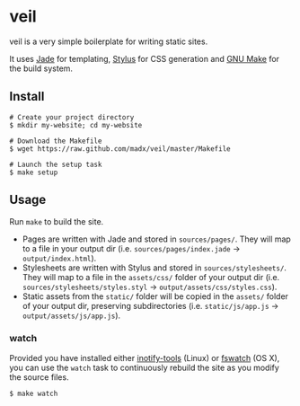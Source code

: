 veil
====

veil is a very simple boilerplate for writing static sites.

It uses [Jade](http://jade-lang.com/) for templating,
[Stylus](http://learnboost.github.io/stylus/) for CSS generation and [GNU
Make](https://www.gnu.org/software/make/) for the build system.

Install
-------

``` console
# Create your project directory
$ mkdir my-website; cd my-website

# Download the Makefile
$ wget https://raw.github.com/madx/veil/master/Makefile

# Launch the setup task
$ make setup
```

Usage
-----

Run `make` to build the site.

- Pages are written with Jade and stored in `sources/pages/`. They will map to
  a file in your output dir (i.e. `sources/pages/index.jade` →
  `output/index.html`).
- Stylesheets are written with Stylus and stored in `sources/stylesheets/`.
  They will map to a file in the `assets/css/` folder of your output dir (i.e.
  `sources/stylesheets/styles.styl` → `output/assets/css/styles.css`).
- Static assets from the `static/` folder will be copied in the `assets/`
  folder of your output dir, preserving subdirectories (i.e. `static/js/app.js`
  → `output/assets/js/app.js`).

### watch

Provided you have installed either [inotify-tools](inotifytools) (Linux) or
[fswatch](fswatch) (OS X), you can use the `watch` task to continuously rebuild
the site as you modify the source files.

``` console
$ make watch
```

[inotifytools]: https://github.com/rvoicilas/inotify-tools
[fswatch]: https://github.com/alandipert/fswatch
